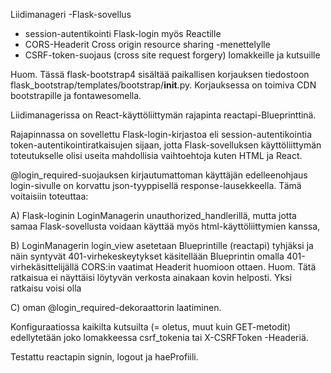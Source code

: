 Liidimanageri -Flask-sovellus

- session-autentikointi Flask-login myös Reactille
- CORS-Headerit Cross origin resource sharing -menettelylle
- CSRF-token-suojaus (cross site request forgery) lomakkeille
  ja kutsuille

Huom. Tässä flask-bootstrap4 sisältää paikallisen korjauksen tiedostoon flask_bootstrap/templates/bootstrap/__init__.py. Korjauksessa on toimiva CDN bootstrapille ja fontawesomella.

Liidimanagerissa on React-käyttöliittymän rajapinta reactapi-Blueprinttinä. 

Rajapinnassa on sovellettu Flask-login-kirjastoa eli session-autentikointia token-autentikointiratkaisujen sijaan,
jotta Flask-sovelluksen käyttöliittymän toteutukselle olisi useita mahdollisia vaihtoehtoja kuten HTML ja React. 

@login_required-suojauksen kirjautumattoman käyttäjän edelleenohjaus login-sivulle on korvattu json-tyyppisellä response-lausekkeella. Tämä voitaisiin toteuttaa: 

A) Flask-loginin LoginManagerin unauthorized_handlerillä, mutta jotta samaa Flask-sovellusta voidaan käyttää myös html-käyttöliittymien kanssa, 

B) LoginManagerin login_view asetetaan Blueprintille (reactapi) tyhjäksi ja näin syntyvät 401-virhekeskeytykset käsitellään Blueprintin omalla 401-virhekäsittelijällä CORS:in vaatimat Headerit huomioon ottaen.  Huom. Tätä ratkaisua ei näyttäisi löytyvän verkosta ainakaan kovin helposti. Yksi ratkaisu voisi olla 

C) oman @login_required-dekoraattorin laatiminen.

Konfiguraatiossa kaikilta kutsuilta (= oletus, muut kuin GET-metodit) edellytetään joko lomakkeessa csrf_tokenia tai 
X-CSRFToken -Headeriä.

Testattu reactapin signin, logout ja haeProfiili.